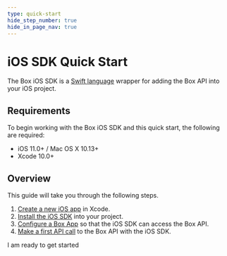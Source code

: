 ```yaml
---
type: quick-start
hide_step_number: true
hide_in_page_nav: true
---
```


# iOS SDK Quick Start

The Box iOS SDK is a [Swift language](https://developer.apple.com/swift/)
wrapper for adding the Box API into your iOS project.

## Requirements

To begin working with the Box iOS SDK and this quick start, the following are
required:

* iOS 11.0+ / Mac OS X 10.13+
* Xcode 10.0+

## Overview

This guide will take you through the following steps.

1. [Create a new iOS app](g://mobile/ios/quick-start/create-ios-app/) in Xcode.
2. [Install the iOS SDK](g://mobile/ios/quick-start/install-ios-sdk/)
   into your project.
3. [Configure a Box App](g://mobile/ios/quick-start/configure-box-app/)
   so that the iOS SDK can access the Box API.
4. [Make a first API call](g://mobile/ios/quick-start/make-api-call/)
   to the Box API with the iOS SDK.

<Next>
  I am ready to get started
</Next>